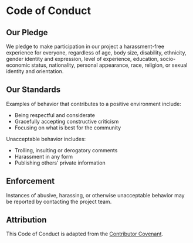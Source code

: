 # Code of Conduct

## Our Pledge
We pledge to make participation in our project a harassment-free experience for everyone, regardless of age, body size, disability, ethnicity, gender identity and expression, level of experience, education, socio-economic status, nationality, personal appearance, race, religion, or sexual identity and orientation.

## Our Standards
Examples of behavior that contributes to a positive environment include:
- Being respectful and considerate
- Gracefully accepting constructive criticism
- Focusing on what is best for the community

Unacceptable behavior includes:
- Trolling, insulting or derogatory comments
- Harassment in any form
- Publishing others’ private information

## Enforcement
Instances of abusive, harassing, or otherwise unacceptable behavior may be reported by contacting the project team.

## Attribution
This Code of Conduct is adapted from the [Contributor Covenant](https://www.contributor-covenant.org/).
